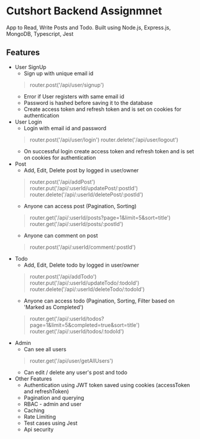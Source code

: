 # Cutshort Backend Assignmnet
App to Read, Write Posts and Todo. 
Built using Node.js, Express.js, MongoDB, Typescript, Jest

## Features
* User SignUp
    * Sign up with unique email id
    > router.post('/api/user/signup')
    * Error if User registers with same email id
    * Password is hashed before saving it to the database
    * Create access token and refresh token and is set on cookies for authentication
* User Login
    * Login with email id and password
    > router.post('/api/user/login')
    > router.delete('/api/user/logout')
    * On successful login create access token and refresh token and is set on cookies for authentication
* Post
    * Add, Edit, Delete post by logged in user/owner
    > router.post('/api/addPost')
    > router.put('/api/:userId/updatePost/:postId')
    > router.delete('/api/:userId/deletePost/:postId')
    * Anyone can access post (Pagination, Sorting)
    > router.get('/api/:userId/posts?page=1&limit=5&sort=title')
    > router.get('/api/:userId/posts/:postId')
    * Anyone can comment on post
    > router.post('/api/:userId/comment/:postId')
* Todo
    * Add, Edit, Delete todo by logged in user/owner
    > router.post('/api/addTodo')
    > router.put('/api/:userId/updateTodo/:todoId')
    > router.delete('/api/:userId/deleteTodo/:todoId')
    * Anyone can access todo (Pagination, Sorting, Filter based on 'Marked as Completed')
    > router.get('/api/:userId/todos?page=1&limit=5&completed=true&sort=title')
    > router.get('/api/:userId/todos/:todoId')
* Admin
    * Can see all users
    > router.get('/api/user/getAllUsers')
    * Can edit / delete any user's post and todo
* Other Features
    * Authentication using JWT token saved using cookies (accessToken and refreshToken)
    * Pagination and querying
    * RBAC - admin and user
    * Caching
    * Rate Limiting
    * Test cases using Jest
    * Api security